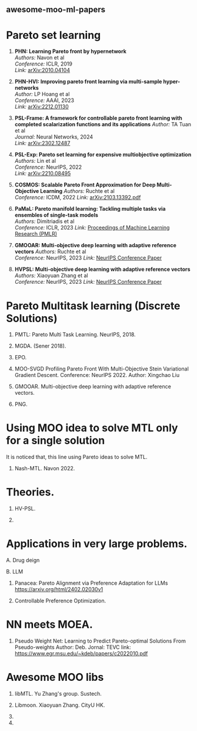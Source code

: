 ## awesome-moo-ml-papers

# Pareto set learning

1. **PHN: Learning Pareto front by hypernetwork**  
   *Authors:* Navon et al  
   *Conference:* ICLR, 2019  
   *Link:* [arXiv:2010.04104](https://arxiv.org/abs/2010.04104)

2. **PHN-HVI: Improving pareto front learning via multi-sample hyper-networks**  
   *Author:* LP Hoang et al  
   *Conference:* AAAI, 2023  
   *Link:* [arXiv:2212.01130](https://arxiv.org/abs/2212.01130)

3. **PSL-Frame: A framework for controllable pareto front learning with completed scalarization functions and its applications**
   *Author:* TA Tuan et al  
   *Journal:* Neural Networks, 2024  
   *Link:* [arXiv:2302.12487](https://arxiv.org/pdf/2302.12487.pdf)

4. **PSL-Exp: Pareto set learning for expensive multiobjective optimization**  
   *Authors:* Lin et al  
   *Conference:* NeurIPS, 2022  
   *Link:* [arXiv:2210.08495](https://arxiv.org/abs/2210.08495)

5. **COSMOS: Scalable Pareto Front Approximation for Deep Multi-Objective Learning**
   *Authors:* Ruchte et al  
   *Conference:* ICDM, 2022
   *Link:* [arXiv:2103.13392.pdf](https://arxiv.org/pdf/2103.13392.pdf)

6. **PaMaL: Pareto manifold learning: Tackling multiple tasks via ensembles of single-task models**  
   *Authors:* Dimitriadis et al  
   *Conference:* ICLR, 2023
   *Link:* [Proceedings of Machine Learning Research (PMLR)](https://proceedings.mlr.press/v202/dimitriadis23a.html)

7. **GMOOAR: Multi-objective deep learning with adaptive reference vectors**
   *Authors:* Ruchte et al  
   *Conference:* NeurIPS, 2023 
   *Link:* [NeurIPS Conference Paper](https://proceedings.neurips.cc/paper_files/paper/2022/file/d313b4a8c88eba7f0542c489899cec77-Paper-Conference.pdf)

8. **HVPSL: Multi-objective deep learning with adaptive reference vectors**
   *Authors:* Xiaoyuan Zhang et al  
   *Conference:* NeurIPS, 2023 
   *Link:* [NeurIPS Conference Paper](https://openreview.net/pdf?id=9ieV1hnuva)



# Pareto Multitask learning (Discrete Solutions)
1. PMTL: Pareto Multi Task Learning. NeurIPS, 2018.
   
2.  MGDA. (Sener 2018).

3.  EPO.

4. MOO-SVGD Profiling Pareto Front With Multi-Objective Stein Variational Gradient Descent.
   Conference: NeurIPS 2022.
   Author: Xingchao Liu

6. GMOOAR. Multi-objective deep learning with adaptive reference vectors. 

7. PNG. 



# Using MOO idea to solve MTL only for a single solution

It is noticed that, this line using Pareto ideas to solve MTL. 

1.  Nash-MTL. Navon 2022.



# Theories. 

1. HV-PSL.

2. 


# Applications in very large problems. 
A. Drug deign


B. LLM

1. Panacea: Pareto Alignment via Preference Adaptation for LLMs
https://arxiv.org/html/2402.02030v1

2. Controllable Preference Optimization.


# NN meets MOEA.
1. Pseudo Weight Net: Learning to Predict Pareto-optimal Solutions From Pseudo-weights
Author: Deb.
Jornal: TEVC
link: https://www.egr.msu.edu/~kdeb/papers/c2022010.pdf


# Awesome MOO libs

1. libMTL. Yu Zhang's group. Sustech. 

2. Libmoon. Xiaoyuan Zhang. CityU HK.
3. 
4. 

 

